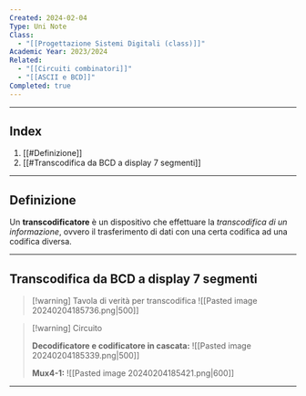 ```yaml
---
Created: 2024-02-04
Type: Uni Note
Class:
  - "[[Progettazione Sistemi Digitali (class)]]"
Academic Year: 2023/2024
Related:
  - "[[Circuiti combinatori]]"
  - "[[ASCII e BCD]]"
Completed: true
---
```

---
## Index
1. [[#Definizione]]
2. [[#Transcodifica da BCD a display 7 segmenti]]

---
## Definizione
Un **transcodificatore** è un dispositivo che effettuare la *transcodifica di un informazione*, ovvero il trasferimento di dati con una certa codifica ad una codifica diversa.

---
## Transcodifica da BCD a display 7 segmenti 

>[!warning] Tavola di verità per transcodifica
> ![[Pasted image 20240204185736.png|500]]

>[!warning] Circuito
>
>**Decodificatore e codificatore in cascata:**
>![[Pasted image 20240204185339.png|500]]
>
>**Mux4-1:**
>![[Pasted image 20240204185421.png|600]]

---